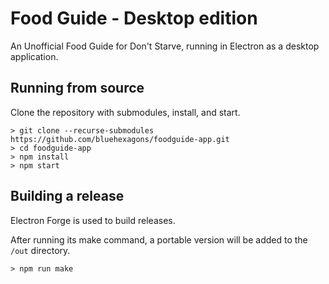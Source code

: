 # Food Guide - Desktop edition
An Unofficial Food Guide for Don't Starve, running in Electron as a desktop application.

## Running from source
Clone the repository with submodules, install, and start.

```
> git clone --recurse-submodules https://github.com/bluehexagons/foodguide-app.git
> cd foodguide-app
> npm install
> npm start
```

## Building a release
Electron Forge is used to build releases.

After running its make command, a portable version will be added to
the `/out` directory.

```
> npm run make
```
